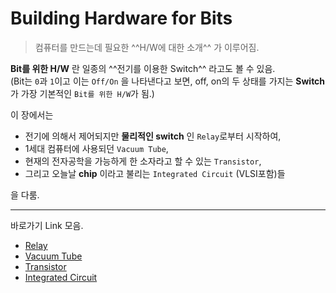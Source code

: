 # Building Hardware for Bits

> 컴퓨터를 만드는데 필요한 ^^H/W에 대한 소개^^ 가 이루어짐.  

**Bit를 위한 H/W** 란 일종의 ^^전기를 이용한 Switch^^ 라고도 볼 수 있음.  
(Bit는 `0`과 `1`이고 이는 `Off/On` 을 나타낸다고 보면, off, on의 두 상태를 가지는 **Switch** 가 가장 기본적인 `Bit를 위한 H/W`가 됨.)  

이 장에서는

* 전기에 의해서 제어되지만 **물리적인 switch** 인 `Relay`로부터 시작하여,  
* 1세대 컴퓨터에 사용되던 `Vacuum Tube`,  
* 현재의 전자공학을 가능하게 한 소자라고 할 수 있는 `Transistor`,  
* 그리고 오늘날 **chip** 이라고 불리는 `Integrated Circuit` (VLSI포함)들

을 다룸.

---

바로가기 Link 모음.

* [Relay](ce02_03_1_relay.md)
* [Vacuum Tube](ce02_03_2_vacuum_tube.md)
* [Transistor](ce02_03_3_transistor.md)
* [Integrated Circuit](ce02_03_4_IC.md)

